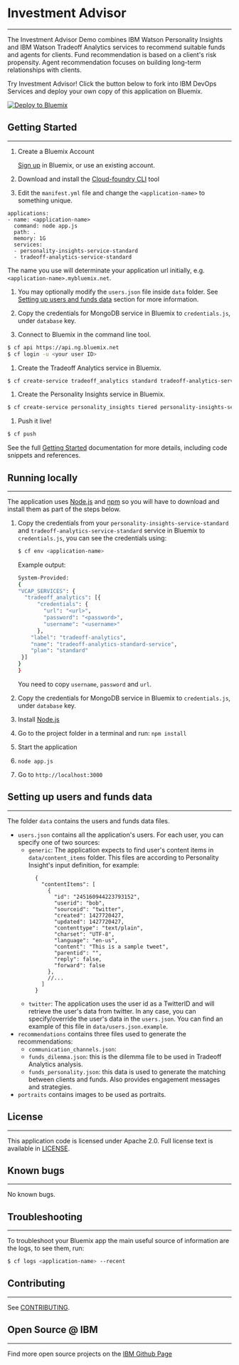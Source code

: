 # Investment Advisor
---
  The Investment Advisor Demo combines IBM Watson Personality Insights and IBM
  Watson Tradeoff Analytics services to recommend suitable funds and agents for
  clients. Fund recommendation is based on a client's risk propensity. Agent
  recommendation focuses on building long-term relationships with clients.

  Try Investment Advisor! Click the button below to fork into IBM DevOps
  Services and deploy your own copy of this application on Bluemix.

[![Deploy to Bluemix](https://bluemix.net/deploy/button.png)][deploy2bluemix]

## Getting Started
---

1. Create a Bluemix Account

    [Sign up][sign_up] in Bluemix, or use an existing account.

1. Download and install the [Cloud-foundry CLI][cloud_foundry] tool

1. Edit the `manifest.yml` file and change the `<application-name>` to something unique.
  ```none
  applications:
  - name: <application-name>
    command: node app.js
    path: .
    memory: 1G
    services:
    - personality-insights-service-standard
    - tradeoff-analytics-service-standard
  ```
  The name you use will determinate your application url initially, e.g. `<application-name>.mybluemix.net`.

1. You may optionally modify the `users.json` file inside `data` folder. See [Setting up users and funds data](#setting-up-users-and-funds-data) section for more information.

1. Copy the credentials for MongoDB service in Bluemix to `credentials.js`, under `database` key.

1. Connect to Bluemix in the command line tool.
  ```sh
  $ cf api https://api.ng.bluemix.net
  $ cf login -u <your user ID>
  ```

1. Create the Tradeoff Analytics service in Bluemix.
  ```sh
  $ cf create-service tradeoff_analytics standard tradeoff-analytics-service-standard
  ```

1. Create the Personality Insights service in Bluemix.
  ```sh
  $ cf create-service personality_insights tiered personality-insights-service-standard
  ```

1. Push it live!
  ```sh
  $ cf push
  ```

See the full [Getting Started][getting_started] documentation for more details, including code snippets and references.

## Running locally
---
  The application uses [Node.js][nodejs] and [npm][npm] so you will have to download and install them as part of the steps below.

1. Copy the credentials from your `personality-insights-service-standard` and `tradeoff-analytics-service-standard` service in Bluemix to `credentials.js`, you can see the credentials using:

    ```sh
    $ cf env <application-name>
    ```
    Example output:
    ```sh
    System-Provided:
    {
    "VCAP_SERVICES": {
      "tradeoff_analytics": [{
          "credentials": {
            "url": "<url>",
            "password": "<password>",
            "username": "<username>"
          },
        "label": "tradeoff-analytics",
        "name": "tradeoff-analytics-standard-service",
        "plan": "standard"
     }]
    }
    }
    ```

    You need to copy `username`, `password` and `url`.

2. Copy the credentials for MongoDB service in Bluemix to `credentials.js`, under `database` key.
3. Install [Node.js][nodejs]
4. Go to the project folder in a terminal and run:
    `npm install`
5. Start the application
6.  `node app.js`
7. Go to `http://localhost:3000`

## Setting up users and funds data
---
  The folder `data` contains the users and funds data files.

  - `users.json` contains all the application's users. For each user, you can specify
    one of two sources:
    - `generic`: The application expects to find user's content items in
      `data/content_items` folder. This files are according to Personality Insight's
      input definition, for example:
      ```
        {
          "contentItems": [
            {
              "id": "245160944223793152",
              "userid": "bob",
              "sourceid": "twitter",
              "created": 1427720427,
              "updated": 1427720427,
              "contenttype": "text/plain",
              "charset": "UTF-8",
              "language": "en-us",
              "content": "This is a sample tweet",
              "parentid": "",
              "reply": false,
              "forward": false
            },
            //...
          ]
        }
      ```
    - `twitter`: The application uses the user id as a TwitterID and will retrieve
      the user's data from twitter.
    In any case, you can specify/override the user's data in the `users.json`.
    You can find an example of this file in `data/users.json.example`.
  - `recommendations` contains three files used to generate the recommendations:
    - `communication_channels.json`:
    - `funds_dilemma.json`: this is the dilemma file to be used in Tradeoff Analytics
      analysis.
    - `funds_personality.json`: this data is used to generate the matching between
      clients and funds. Also provides engagement messages and strategies.
  - `portraits` contains images to be used as portraits.


## License
---
  This application code is licensed under Apache 2.0. Full license text is available in [LICENSE](LICENSE).

## Known bugs
---
  No known bugs.

## Troubleshooting
---
To troubleshoot your Bluemix app the main useful source of information are the logs, to see them, run:

  ```sh
  $ cf logs <application-name> --recent
  ```

## Contributing
---
  See [CONTRIBUTING](CONTRIBUTING.md).

## Open Source @ IBM
---
  Find more open source projects on the [IBM Github Page](http://ibm.github.io/)

[deploy2bluemix]:https://bluemix.net/deploy?repository=https://github.com/watson-developer-cloud/investment-advisor
[npm]:https://www.npmjs.com/
[nodejs]:http://nodejs.org/
[cloud_foundry]: https://github.com/cloudfoundry/cli
[getting_started]: http://www.ibm.com/smarterplanet/us/en/ibmwatson/developercloud/doc/getting_started/
[sign_up]: https://apps.admin.ibmcloud.com/manage/trial/bluemix.html?cm_mmc=WatsonDeveloperCloud-_-LandingSiteGetStarted-_-x-_-CreateAnAccountOnBluemixCLI

